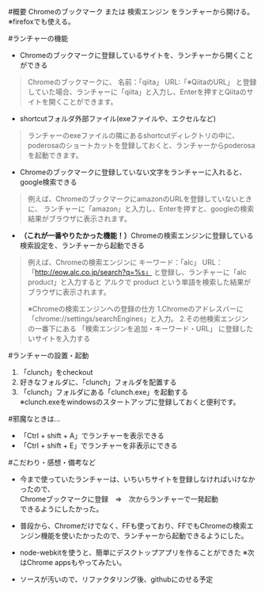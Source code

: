 #概要
Chromeのブックマーク または 検索エンジン をランチャーから開ける。
※firefoxでも使える。

#ランチャーの機能
* Chromeのブックマークに登録しているサイトを、ランチャーから開くことができる
> Chromeのブックマークに、
> 名前：「qiita」 URL:「※QiitaのURL」
> と登録していた場合、ランチャーに「qiita」と入力し、Enterを押すとQiitaのサイトを開くことができます。

* shortcutフォルダ外部ファイル(exeファイルや、エクセルなど)
> ランチャーのexeファイルの隣にあるshortcutディレクトリの中に、poderosaのショートカットを登録しておくと、ランチャーからpoderosaを起動できます。

* Chromeのブックマークに登録していない文字をランチャーに入れると、google検索できる
> 例えば、ChromeのブックマークにamazonのURLを登録していないときに、
> ランチャーに「amazon」と入力し、Enterを押すと、googleの検索結果がブラウザに表示されます。

* <strong>（これが一番やりたかった機能！）</strong>Chromeの検索エンジンに登録している検索設定を、ランチャーから起動できる
> 例えば、Chromeの検索エンジンに
> キーワード：「alc」 URL：「http://eow.alc.co.jp/search?q=%s」
> と登録し、ランチャーに「alc product」と入力すると
> アルクで product という単語を検索した結果がブラウザに表示されます。
> 
> ※Chromeの検索エンジンへの登録の仕方
> 1.Chromeのアドレスバーに「chrome://settings/searchEngines」と入力。
> 2.その他検索エンジン　の一番下にある
>「検索エンジンを追加・キーワード・URL」
> に登録したいサイトを入力する

#ランチャーの設置・起動
1. 「clunch」をcheckout
2. 好きなフォルダに、「clunch」フォルダを配置する
3. 「clunch」フォルダにある「clunch.exe」を起動する<br>
※clunch.exeをwindowsのスタートアップに登録しておくと便利です。

#邪魔なときは...
* 「Ctrl + shift + A」でランチャーを表示できる
* 「Ctrl + shift + E」でランチャーを非表示にできる

#こだわり・感想・備考など
* 今まで使っていたランチャーは、いちいちサイトを登録しなければいけなかったので、<br>
  Chromeブックマークに登録　⇒　次からランチャーで一発起動<br>
  できるようにしたかった。
* 普段から、Chromeだけでなく、FFも使っており、FFでもChromeの検索エンジン機能を使いたかったので、ランチャーから起動できるようにした。


* node-webkitを使うと、簡単にデスクトップアプリを作ることができた ※次はChrome appsもやってみたい。
* ソースが汚いので、リファクタリング後、githubにのせる予定
